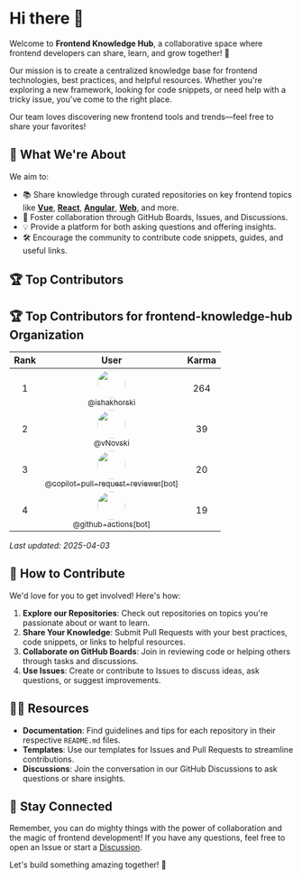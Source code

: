 # Hi there 👋

Welcome to **Frontend Knowledge Hub**, a collaborative space where frontend developers can share, learn, and grow together! 🚀

Our mission is to create a centralized knowledge base for frontend technologies, best practices, and helpful resources. Whether you're exploring a new framework, looking for code snippets, or need help with a tricky issue, you've come to the right place.

Our team loves discovering new frontend tools and trends—feel free to share your favorites!

## 🌟 What We're About
We aim to:
- 📚 Share knowledge through curated repositories on key frontend topics like **[Vue](https://github.com/frontend-knowledge-hub/vue-hub)**, **[React](https://github.com/frontend-knowledge-hub/react-hub)**, **[Angular](https://github.com/frontend-knowledge-hub/angular-hub)**, **[Web](https://github.com/frontend-knowledge-hub/web-hub)**, and more.
- 🤝 Foster collaboration through GitHub Boards, Issues, and Discussions.
- 💡 Provide a platform for both asking questions and offering insights.
- 🛠️ Encourage the community to contribute code snippets, guides, and useful links.

## 🏆 Top Contributors

<!-- TOP-CONTRIBUTORS-START -->
## 🏆 Top Contributors for frontend-knowledge-hub Organization

| Rank | User | Karma |
| :---: | :---: | :---: |
| 1 | <a href="https://github.com/ishakhorski"><img src="https://github.com/ishakhorski.png" width="50px" style="border-radius:50%"><br /><sub>@ishakhorski</sub></a> | 264 |
| 2 | <a href="https://github.com/vNovski"><img src="https://github.com/vNovski.png" width="50px" style="border-radius:50%"><br /><sub>@vNovski</sub></a> | 39 |
| 3 | <a href="https://github.com/copilot-pull-request-reviewer[bot]"><img src="https://github.com/copilot-pull-request-reviewer[bot].png" width="50px" style="border-radius:50%"><br /><sub>@copilot-pull-request-reviewer[bot]</sub></a> | 20 |
| 4 | <a href="https://github.com/github-actions[bot]"><img src="https://github.com/github-actions[bot].png" width="50px" style="border-radius:50%"><br /><sub>@github-actions[bot]</sub></a> | 19 |

_Last updated: 2025-04-03_
<!-- TOP-CONTRIBUTORS-END -->

## 🌈 How to Contribute
We'd love for you to get involved! Here's how:
1. **Explore our Repositories**: Check out repositories on topics you're passionate about or want to learn.
2. **Share Your Knowledge**: Submit Pull Requests with your best practices, code snippets, or links to helpful resources.
3. **Collaborate on GitHub Boards**: Join in reviewing code or helping others through tasks and discussions.
4. **Use Issues**: Create or contribute to Issues to discuss ideas, ask questions, or suggest improvements.


## 👩‍💻 Resources
- **Documentation**: Find guidelines and tips for each repository in their respective `README.md` files.
- **Templates**: Use our templates for Issues and Pull Requests to streamline contributions.
- **Discussions**: Join the conversation in our GitHub Discussions to ask questions or share insights.


## 🧙 Stay Connected
Remember, you can do mighty things with the power of collaboration and the magic of frontend development! If you have any questions, feel free to open an Issue or start a [Discussion](https://github.com/orgs/frontend-knowledge-hub/discussions).

Let's build something amazing together! 🚀
